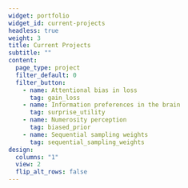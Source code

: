 ```yaml
---
widget: portfolio
widget_id: current-projects
headless: true
weight: 3
title: Current Projects
subtitle: ""
content:
  page_type: project
  filter_default: 0
  filter_button:
    - name: Attentional bias in loss
      tag: gain_loss
    - name: Information preferences in the brain
      tag: surprise_utility
    - name: Numerosity perception
      tag: biased_prior
    - name: Sequential sampling weights
      tag: sequential_sampling_weights
design:
  columns: "1"
  view: 2
  flip_alt_rows: false
---
```

